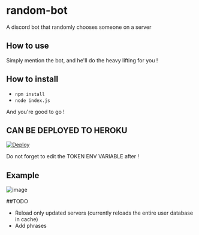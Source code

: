 # random-bot
 A discord bot that randomly chooses someone on a server

## How to use 
Simply mention the bot, and he'll do the heavy lifting for you !

## How to install
 - ```npm install```
 - ```node index.js```

 And you're good to go !

## CAN BE DEPLOYED TO HEROKU

[![Deploy](https://www.herokucdn.com/deploy/button.svg)](https://heroku.com/deploy?template=https://github.com/edoriontlg/random-bot&env[TOKEN]=TOKEN)

Do not forget to edit the TOKEN ENV VARIABLE after !

## Example
![image](https://user-images.githubusercontent.com/21106616/122551572-70d84d80-d035-11eb-9ed2-b3debcd9b44d.png)

##TODO
 - Reload only updated servers (currently reloads the entire user database in cache)
 - Add phrases
